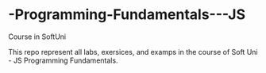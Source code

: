 # -Programming-Fundamentals---JS
Course in SoftUni

This repo represent all labs, exersices, and examps in the course of Soft Uni -  JS Programming Fundamentals.
